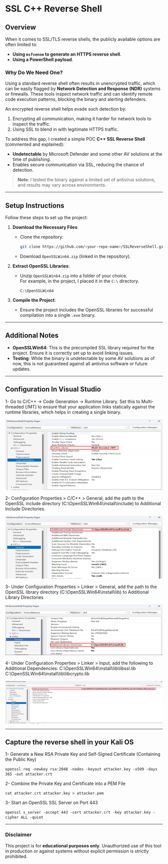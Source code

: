 # SSL C++ Reverse Shell

## Overview
When it comes to SSL/TLS reverse shells, the publicly available options are often limited to:
- **Using `msfvenom` to generate an HTTPS reverse shell**.
- **Using a PowerShell payload**.

### Why Do We Need One?
Using a standard reverse shell often results in unencrypted traffic, which can be easily flagged by **Network Detection and Response (NDR)** systems or firewalls. These tools inspect network traffic and can identify remote code execution patterns, blocking the binary and alerting defenders.

An encrypted reverse shell helps evade such detection by:
1. Encrypting all communication, making it harder for network tools to inspect the traffic.
2. Using SSL to blend in with legitimate HTTPS traffic.

To address this gap, I created a simple POC **C++ SSL Reverse Shell** (commented and explained):
- **Undetectable** by Microsoft Defender and some other AV solutions at the time of publishing.
- Enables secure communication via SSL, reducing the chance of detection.

> **Note**: I tested the binary against a limited set of antivirus solutions, and results may vary across environments.

---

## Setup Instructions
Follow these steps to set up the project:

1. **Download the Necessary Files**:
   - Clone the repository:  
     ```bash
     git clone https://github.com/<your-repo-name>/SSLReverseShell.git
     ```
   - Download `OpenSSLWin64.zip` (linked in the repository).

2. **Extract OpenSSL Libraries**:
   - Unzip `OpenSSLWin64.zip` into a folder of your choice.  
     For example, in the project, I placed it in the `C:\` directory.

     ```plaintext
     C:\OpenSSLWin64
     ```

3. **Compile the Project**:
   - Ensure the project includes the OpenSSL libraries for successful compilation into a single `.exe` binary.

---

## Additional Notes
- **OpenSSLWin64**: This is the precompiled SSL library required for the project. Ensure it is correctly set up to avoid linking issues.
- **Testing**: While the binary is undetectable by some AV solutions as of now, this is not guaranteed against all antivirus software or future updates.

---

## Configuration In Visual Studio

1- Go to C/C++ → Code Generation → Runtime Library.
Set this to Multi-threaded (/MT) to ensure that your application links statically against the runtime libraries, which helps in creating a single binary.

![Local Image](./images/MT.png "MT FLAG")

2- Configuration Properties > C/C++ > General, add the path to the OpenSSL include directory (C:\OpenSSLWin64\install\include) to Additional Include Directories.

![Local Image](./images/Include.png "Include Libraries")

3- Under Configuration Properties > Linker > General, add the path to the OpenSSL library directory (C:\OpenSSLWin64\install\lib) to Additional Library Directories

![Local Image](./images/Linker1.png "Linker.png")

4- Under Configuration Properties > Linker > Input, add the following to Additional Dependencies:
C:\OpenSSLWin64\install\lib\libssl.lib
C:\OpenSSLWin64\install\lib\libcrypto.lib

![Local Image](./images/Linker2.png "Linker.png")

---

## Capture the reverse shell in your Kali OS

1- Generate a New RSA Private Key and Self-Signed Certificate (Containing the Public Key)
```
openssl req -newkey rsa:2048 -nodes -keyout attacker.key -x509 -days 365 -out attacker.crt
```
2- Combine the Private Key and Certificate into a PEM File
```
cat attacker.crt attacker.key > attacker.pem
```
3- Start an OpenSSL SSL Server on Port 443
```
openssl s_server -accept 443 -cert attacker.crt -key attacker.key -cipher ALL -quiet
```
---

### Disclaimer
This project is for **educational purposes only**. Unauthorized use of this tool in production or against systems without explicit permission is strictly prohibited.

